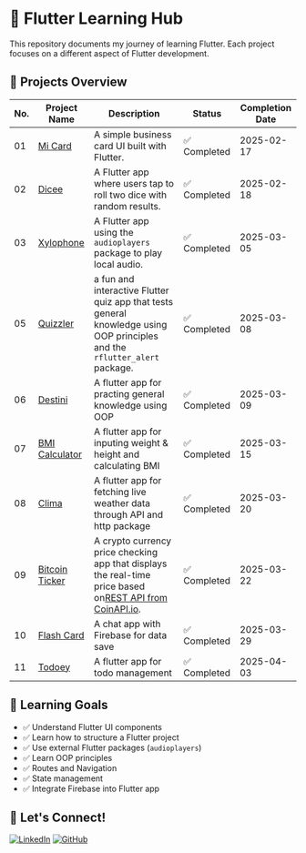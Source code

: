 # 🚀 Flutter Learning Hub

This repository documents my journey of learning Flutter. Each project focuses on a different aspect of Flutter development.

## 📌 Projects Overview

| No. | Project Name                                 | Description                                                                                                                                                                             | Status       | Completion Date |
| --- | -------------------------------------------- | --------------------------------------------------------------------------------------------------------------------------------------------------------------------------------------- | ------------ | --------------- |
| 01  | [Mi Card](projects/01_mi_card/)              | A simple business card UI built with Flutter.                                                                                                                                           | ✅ Completed | 2025-02-17      |
| 02  | [Dicee](projects/02_dicee/)                  | A Flutter app where users tap to roll two dice with random results.                                                                                                                     | ✅ Completed | 2025-02-18      |
| 03  | [Xylophone](projects/04_xylophone/)          | A Flutter app using the `audioplayers` package to play local audio.                                                                                                                     | ✅ Completed | 2025-03-05      |
| 05  | [Quizzler](projects/05_Quizzler/)            | a fun and interactive Flutter quiz app that tests general knowledge using OOP principles and the `rflutter_alert` package.                                                              | ✅ Completed | 2025-03-08      |
| 06  | [Destini](projects/06_destini)               | A flutter app for practing general knowledge using OOP                                                                                                                                  | ✅ Completed | 2025-03-09      |
| 07  | [BMI Calculator](projects/07_bmi-calculator) | A flutter app for inputing weight & height and calculating BMI                                                                                                                          | ✅ Completed | 2025-03-15      |
| 08  | [Clima](projects/08_clima-flutter)           | A flutter app for fetching live weather data through API and http package                                                                                                               | ✅ Completed | 2025-03-20      |
| 09  | [Bitcoin Ticker](projects/09_bitcoin-ticker) | A crypto currency price checking app that displays the real-time price based on[REST API from CoinAPI.io](https://docs.coinapi.io/exchange-rates-api/rest-api-realtime/exchange-rates). | ✅ Completed | 2025-03-22      |
| 10  | [Flash Card](projects/10_flash-card)         | A chat app with Firebase for data save                                                                                                                                                  | ✅ Completed | 2025-03-29      |
| 11  | [Todoey](projects/11_todoey_flutter)         | A flutter app for todo management                                                                                                                                                       | ✅ Completed | 2025-04-03      |

## 📖 Learning Goals

- ✅ Understand Flutter UI components
- ✅ Learn how to structure a Flutter project
- ✅ Use external Flutter packages (`audioplayers`)
- ✅ Learn OOP principles
- ✅ Routes and Navigation
- ✅ State management
- ✅ Integrate Firebase into Flutter app

## 🤝 Let's Connect!

[![LinkedIn](https://img.shields.io/badge/LinkedIn-Connect-blue)](https://www.linkedin.com/in/zhiyan-pei/)
[![GitHub](https://img.shields.io/badge/GitHub-Follow-black)](https://github.com/chloepei867)
